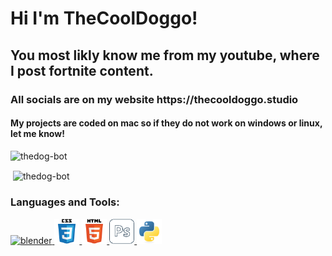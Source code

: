 <h1 align="left">Hi I'm TheCoolDoggo!</h1>
<h2 align="left">You most likly know me from my youtube, where I post fortnite content. </h2>
<h3 align="left">All socials are on my website https://thecooldoggo.studio </h3>
<h4 align="left">My projects are coded on mac so if they do not work on windows or linux, let me know! </h4>
<p align="left"> <img src="https://komarev.com/ghpvc/?username=thedog-bot&label=Profile%20views&color=0e75b6&style=flat" alt="thedog-bot" /> </p>
<p align="left">
</p>
<p>&nbsp;<img align="center" src="https://github-readme-stats.vercel.app/api?username=thedog-bot&show_icons=true&locale=en" alt="thedog-bot" /></p>

<h3 align="left">Languages and Tools:</h3>
<p align="left"> <a href="https://www.blender.org/" target="_blank" rel="noreferrer"> <img src="https://download.blender.org/branding/community/blender_community_badge_white.svg" alt="blender" width="40" height="40"/> </a> <a href="https://www.w3schools.com/css/" target="_blank" rel="noreferrer"> <img src="https://raw.githubusercontent.com/devicons/devicon/master/icons/css3/css3-original-wordmark.svg" alt="css3" width="40" height="40"/> </a> <a href="https://www.w3.org/html/" target="_blank" rel="noreferrer"> <img src="https://raw.githubusercontent.com/devicons/devicon/master/icons/html5/html5-original-wordmark.svg" alt="html5" width="40" height="40"/> </a> <a href="https://www.photoshop.com/en" target="_blank" rel="noreferrer"> <img src="https://raw.githubusercontent.com/devicons/devicon/master/icons/photoshop/photoshop-line.svg" alt="photoshop" width="40" height="40"/> </a> <a href="https://www.python.org" target="_blank" rel="noreferrer"> <img src="https://raw.githubusercontent.com/devicons/devicon/master/icons/python/python-original.svg" alt="python" width="40" height="40"/> </a> </p>
